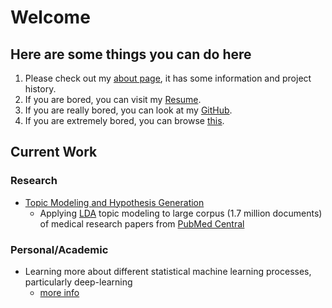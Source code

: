 # Welcome

## Here are some things you can do here

1. Please check out my [about page](#/about), it has some information and project history.
1. If you are bored, you can visit my [Resume](../Resume/Resume.pdf).
1. If you are really bored, you can look at my [GitHub](https://github.com/acarrab).
1. If you are extremely bored, you can browse [this](https://imgur.com/r/FunnyAnimals).

## Current Work

### Research

- [Topic Modeling and Hypothesis Generation](#/projects/topic_modeling_and_hypothesis_generation)
  - Applying [LDA](https://en.wikipedia.org/wiki/Latent_Dirichlet_allocation) topic modeling to large corpus (1.7 million documents) of medical research papers from [PubMed Central](https://www.ncbi.nlm.nih.gov/pmc/)

### Personal/Academic

- Learning more about different statistical machine learning processes, particularly deep-learning
  - [more info](#/projects/deep_learning)